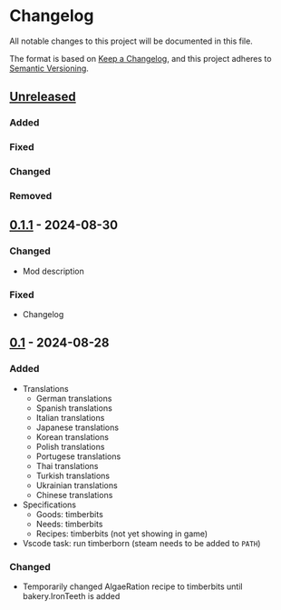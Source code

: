 # Changelog

All notable changes to this project will be documented in this file.

The format is based on [Keep a Changelog](https://keepachangelog.com/en/1.1.0/),
and this project adheres to [Semantic Versioning](https://semver.org/spec/v2.0.0.html).

## [Unreleased]

### Added

### Fixed

### Changed

### Removed

## [0.1.1] - 2024-08-30

### Changed

- Mod description

### Fixed

- Changelog

## [0.1] - 2024-08-28

### Added

- Translations
  - German translations
  - Spanish translations
  - Italian translations
  - Japanese translations
  - Korean translations
  - Polish translations
  - Portugese translations
  - Thai translations
  - Turkish translations
  - Ukrainian translations
  - Chinese translations
- Specifications
  - Goods: timberbits
  - Needs: timberbits
  - Recipes: timberbits (not yet showing in game)
- Vscode task: run timberborn (steam needs to be added to `PATH`)

### Changed

- Temporarily changed AlgaeRation recipe to timberbits until bakery.IronTeeth is added

[unreleased]: https://github.com/Agroqirax/timberbits/compare/v1.1.1...HEAD
[0.1.1]: https://github.com/Agroqirax/timberbits/releases/tag/v0.1.1
[0.1]: https://github.com/Agroqirax/timberbits/releases/tag/v0.1
